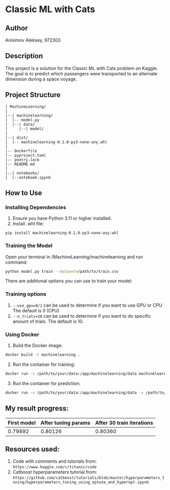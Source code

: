 # Classic ML with Cats

## Author
Anisimov Aleksey, 972303

## Description
This project is a solution for the Classic ML with Cats problem on Kaggle. The goal is to predict which passengers were transported to an alternate dimension during a space voyage.

## Project Structure
```
| MachineLearning/
|
|--| machinelearning/
|  |-- model.py
|  |--| data/
|     |--| model/
|
|--| dist/
|  |-- machinelearning-0.1.0-py3-none-any.whl
|
|-- Dockerfile
|-- pyproject.toml
|-- poetry.lock
|-- README.md
|
|--| notebooks/
|  |--notebook.ipynb
```

## How to Use

### Installing Dependencies

1. Ensure you have Python 3.11 or higher installed.
2. Install .whl file:
```
pip install machinelearning-0.1.0-py3-none-any.whl
```
### Training the Model
Open your terminal in /MachineLearning/machinelearning and run command:
```bash
python model.py train --dataset=/path/to/train.csv
```
There are additional options you can use to train your model:
### Training options
1. `--use_gpu=0/1` can be used to determine if you want to use GPU or CPU The default is 0 (CPU).
2. `--n_trials=10` can be used to determine if you want to do specific amount of trials. The default is 10.
### Using Docker
1. Build the Docker image:
```bash
docker build -t machinelearning .
```
2. Run the container for training:
```bash
docker run -v /path/to/your/data:/app/machinelearning/data machinelearning train --dataset=/app/machinelearning/data/train.csv
```
3. Run the container for prediction:
```bash
docker run -v /path/to/your/data:/app/machinelearning/data -v /path/to/save/results:/app/machinelearning/data machinelearning predict --dataset=/app/machinelearning/data/test.csv
```
## My result progress:
|  First model | After tuning params  | After 30 train iterations  |
| ------------ | ------------ | ------------ |
|  0.79892 |  0.80126 |  0.80360 |

## Resources used:
1. Code with comments and tutorials from: ``` https://www.kaggle.com/c/titanic/code ```
2. Catboost hyperparameters tutorial from: ``` https://github.com/catboost/tutorials/blob/master/hyperparameters_tuning/hyperparameters_tuning_using_optuna_and_hyperopt.ipynb ```
